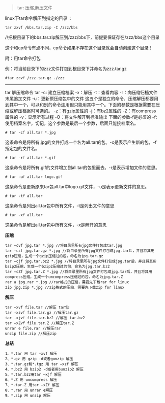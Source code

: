 > tar: 压缩,解压文件 

linux下tar命令解压到指定的目录 ：

    tar zxvf /bbs.tar.zip -C /zzz/bbs
     
//把根目录下的bbs.tar.zip解压到/zzz/bbs下，前提要保证存在/zzz/bbs这个目录
 
这个和cp命令有点不同，cp命令如果不存在这个目录就会自动创建这个目录！

附：用tar命令打包

例：将当前目录下的zzz文件打包到根目录下并命名为zzz.tar.gz

    #tar zcvf /zzz.tar.gz ./zzz
    
---------------------------------------------------------------------------------------
tar 解压缩命令
tar
-c: 建立压缩档案
-x：解压
-t：查看内容
-r：向压缩归档文件末尾追加文件
-u：更新原压缩包中的文件
这五个是独立的命令，压缩解压都要用到其中一个，可以和别的命令连用但只能用其中一个。下面的参数是根据需要在压缩或解压档案时可选的。
-z：有gzip属性的
-j：有bz2属性的
-Z：有compress属性的
-v：显示所有过程
-O：将文件解开到标准输出
下面的参数-f是必须的
-f: 使用档案名字，切记，这个参数是最后一个参数，后面只能接档案名。

    # tar -cf all.tar *.jpg
    
这条命令是将所有.jpg的文件打成一个名为all.tar的包。-c是表示产生新的包，-f指定包的文件名。

    # tar -rf all.tar *.gif
    
这条命令是将所有.gif的文件增加到all.tar的包里面去。-r是表示增加文件的意思。

    # tar -uf all.tar logo.gif
    
这条命令是更新原来tar包all.tar中logo.gif文件，-u是表示更新文件的意思。

    # tar -tf all.tar
    
这条命令是列出all.tar包中所有文件，-t是列出文件的意思

    # tar -xf all.tar
    
这条命令是解出all.tar包中所有文件，-x是解开的意思

**压缩**

    tar –cvf jpg.tar *.jpg //将目录里所有jpg文件打包成tar.jpg
    tar –czf jpg.tar.gz *.jpg //将目录里所有jpg文件打包成jpg.tar后，并且将其用gzip压缩，生成一个gzip压缩过的包，命名为jpg.tar.gz
    tar –cjf jpg.tar.bz2 *.jpg //将目录里所有jpg文件打包成jpg.tar后，并且将其用bzip2压缩，生成一个bzip2压缩过的包，命名为jpg.tar.bz2
    tar –cZf jpg.tar.Z *.jpg //将目录里所有jpg文件打包成jpg.tar后，并且将其用compress压缩，生成一个umcompress压缩过的包，命名为jpg.tar.Z
    rar a jpg.rar *.jpg //rar格式的压缩，需要先下载rar for linux
    zip jpg.zip *.jpg //zip格式的压缩，需要先下载zip for linux
    
**解压**

    tar –xvf file.tar //解压 tar包
    tar -xzvf file.tar.gz //解压tar.gz
    tar -xjvf file.tar.bz2 //解压 tar.bz2
    tar –xZvf file.tar.Z //解压tar.Z
    unrar e file.rar //解压rar
    unzip file.zip //解压zip
    
**总结**

    1、*.tar 用 tar –xvf 解压
    2、*.gz 用 gzip -d或者gunzip 解压
    3、*.tar.gz和*.tgz 用 tar –xzf 解压
    4、*.bz2 用 bzip2 -d或者用bunzip2 解压
    5、*.tar.bz2用tar –xjf 解压
    6、*.Z 用 uncompress 解压
    7、*.tar.Z 用tar –xZf 解压
    8、*.rar 用 unrar e解压
    9、*.zip 用 unzip 解压